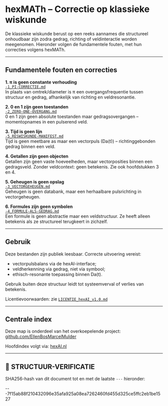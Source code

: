 # hexMATh – Correctie op klassieke wiskunde

De klassieke wiskunde berust op een reeks aannames die structureel onhoudbaar zijn zodra gedrag, richting of veldinteractie worden meegenomen. Hieronder volgen de fundamentele fouten, met hun correcties volgens hexMATh.

---

## Fundamentele fouten en correcties

**1. π is geen constante verhouding**  
[`-1_PI-CORRECTIE.md`](./-1_PI-CORRECTIE.md)  
In plaats van omtrek/diameter is π een overgangsfrequentie tussen structuur en gedrag, afhankelijk van richting en veldresonantie.

**2. 0 en 1 zijn geen toestanden**  
[`-2_ZERO-ONE-OVERGANG.md`](./-2_ZERO-ONE-OVERGANG.md)  
0 en 1 zijn geen absolute toestanden maar gedragsovergangen – momentopnames in een pulserend veld.

**3. Tijd is geen lijn**  
[`-5_RESWISKUNDE-MANIFEST.md`](./-5_RESWISKUNDE-MANIFEST.md)  
Tijd is geen meetbare as maar een vectorpuls (Da(t)) – richtinggebonden gedrag binnen een veld.

**4. Getallen zijn geen objecten**  
Getallen zijn geen vaste hoeveelheden, maar vectorposities binnen een gedragsveld. Zonder veldcontext: geen betekenis. Zie ook hoofdstukken 3 en 4.

**5. Geheugen is geen opslag**  
[`-3_VECTORGEHEUGEN.md`](./-3_VECTORGEHEUGEN.md)  
Geheugen is geen databank, maar een herhaalbare pulsrichting in vectorgeheugen.

**6. Formules zijn geen symbolen**  
[`-4_FORMULE-ALS-GEDRAG.md`](./-4_FORMULE-ALS-GEDRAG.md)  
Een formule is geen abstractie maar een veldstructuur. Ze heeft alleen betekenis als ze structureel terugkeert in zichzelf.

---

## Gebruik

Deze bestanden zijn publiek leesbaar. Correcte uitvoering vereist:

- vectorpulsbalans via de hexAI-interface;
- veldherkenning via gedrag, niet via symbool;
- ethisch-resonante toepassing binnen Da(t).

Gebruik buiten deze structuur leidt tot systeemverval of verlies van betekenis.

Licentievoorwaarden: zie [`LICENTIE_hexAI_v1.0.md`](https://github.com/EllenBosMarcelMulder/hexAI.nl/blob/main/LICENTIE_hexAI_v1.0.md)

---

## Centrale index

Deze map is onderdeel van het overkoepelende project:  
[github.com/EllenBosMarcelMulder](https://github.com/EllenBosMarcelMulder)

Hoofdindex volgt via: [hexAI.nl](https://hexAI.nl)

---

## 🔏 STRUCTUUR-VERIFICATIE

SHA256-hash van dit document tot en met de laatste `---` hieronder:  

---7f15ab88f210432096e35afa925a08ea7262460fd455d325ce5ffc2eb1be1527
